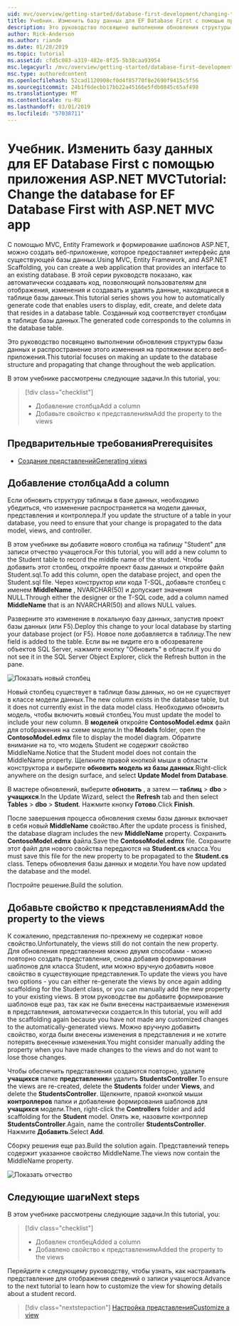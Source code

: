 ```yaml
---
uid: mvc/overview/getting-started/database-first-development/changing-the-database
title: Учебник. Изменить базу данных для EF Database First с помощью приложения ASP.NET MVC
description: Это руководство посвящено выполнении обновления структуры базы данных и распространение этого изменения на протяжении всего веб-приложения.
author: Rick-Anderson
ms.author: riande
ms.date: 01/28/2019
ms.topic: tutorial
ms.assetid: cfd5c083-a319-482e-8f25-5b38caa93954
msc.legacyurl: /mvc/overview/getting-started/database-first-development/changing-the-database
msc.type: authoredcontent
ms.openlocfilehash: 52cad1120908cf0d4f85770f8e2690f9415c5f56
ms.sourcegitcommit: 24b1f6decbb17bb22a45166e5fdb0845c65af498
ms.translationtype: MT
ms.contentlocale: ru-RU
ms.lasthandoff: 03/01/2019
ms.locfileid: "57038711"
---
```

# <a name="tutorial-change-the-database-for-ef-database-first-with-aspnet-mvc-app"></a><span data-ttu-id="c7197-103">Учебник. Изменить базу данных для EF Database First с помощью приложения ASP.NET MVC</span><span class="sxs-lookup"><span data-stu-id="c7197-103">Tutorial: Change the database for EF Database First with ASP.NET MVC app</span></span>

<span data-ttu-id="c7197-104">С помощью MVC, Entity Framework и формирование шаблонов ASP.NET, можно создать веб-приложение, которое предоставляет интерфейс для существующей базы данных.</span><span class="sxs-lookup"><span data-stu-id="c7197-104">Using MVC, Entity Framework, and ASP.NET Scaffolding, you can create a web application that provides an interface to an existing database.</span></span> <span data-ttu-id="c7197-105">В этой серии руководств показано, как автоматически создавать код, позволяющий пользователям для отображения, изменения и создавать и удалять данные, находящиеся в таблице базы данных.</span><span class="sxs-lookup"><span data-stu-id="c7197-105">This tutorial series shows you how to automatically generate code that enables users to display, edit, create, and delete data that resides in a database table.</span></span> <span data-ttu-id="c7197-106">Созданный код соответствует столбцам в таблице базы данных.</span><span class="sxs-lookup"><span data-stu-id="c7197-106">The generated code corresponds to the columns in the database table.</span></span>

<span data-ttu-id="c7197-107">Это руководство посвящено выполнении обновления структуры базы данных и распространение этого изменения на протяжении всего веб-приложения.</span><span class="sxs-lookup"><span data-stu-id="c7197-107">This tutorial focuses on making an update to the database structure and propagating that change throughout the web application.</span></span>

<span data-ttu-id="c7197-108">В этом учебнике рассмотрены следующие задачи.</span><span class="sxs-lookup"><span data-stu-id="c7197-108">In this tutorial, you:</span></span>

> [!div class="checklist"]
> * <span data-ttu-id="c7197-109">Добавление столбца</span><span class="sxs-lookup"><span data-stu-id="c7197-109">Add a column</span></span>
> * <span data-ttu-id="c7197-110">Добавьте свойство к представлениям</span><span class="sxs-lookup"><span data-stu-id="c7197-110">Add the property to the views</span></span>

## <a name="prerequisites"></a><span data-ttu-id="c7197-111">Предварительные требования</span><span class="sxs-lookup"><span data-stu-id="c7197-111">Prerequisites</span></span>

* [<span data-ttu-id="c7197-112">Создание представлений</span><span class="sxs-lookup"><span data-stu-id="c7197-112">Generating views</span></span>](generating-views.md)

## <a name="add-a-column"></a><span data-ttu-id="c7197-113">Добавление столбца</span><span class="sxs-lookup"><span data-stu-id="c7197-113">Add a column</span></span>

<span data-ttu-id="c7197-114">Если обновить структуру таблицы в базе данных, необходимо убедиться, что изменение распространяется на модели данных, представления и контроллера.</span><span class="sxs-lookup"><span data-stu-id="c7197-114">If you update the structure of a table in your database, you need to ensure that your change is propagated to the data model, views, and controller.</span></span>

<span data-ttu-id="c7197-115">В этом учебнике вы добавите нового столбца на таблицу "Student" для записи отчество учащегося.</span><span class="sxs-lookup"><span data-stu-id="c7197-115">For this tutorial, you will add a new column to the Student table to record the middle name of the student.</span></span> <span data-ttu-id="c7197-116">Чтобы добавить этот столбец, откройте проект базы данных и откройте файл Student.sql.</span><span class="sxs-lookup"><span data-stu-id="c7197-116">To add this column, open the database project, and open the Student.sql file.</span></span> <span data-ttu-id="c7197-117">Через конструктор или кода T-SQL, добавьте столбец с именем **MiddleName** , NVARCHAR(50) и допускает значения NULL.</span><span class="sxs-lookup"><span data-stu-id="c7197-117">Through either the designer or the T-SQL code, add a column named **MiddleName** that is an NVARCHAR(50) and allows NULL values.</span></span>

<span data-ttu-id="c7197-118">Разверните это изменение в локальную базу данных, запустив проект базы данных (или F5).</span><span class="sxs-lookup"><span data-stu-id="c7197-118">Deploy this change to your local database by starting your database project (or F5).</span></span> <span data-ttu-id="c7197-119">Новое поле добавляется в таблицу.</span><span class="sxs-lookup"><span data-stu-id="c7197-119">The new field is added to the table.</span></span> <span data-ttu-id="c7197-120">Если вы не видите его в обозревателе объектов SQL Server, нажмите кнопку "Обновить" в области.</span><span class="sxs-lookup"><span data-stu-id="c7197-120">If you do not see it in the SQL Server Object Explorer, click the Refresh button in the pane.</span></span>

![Показать новый столбец](changing-the-database/_static/image2.png)

<span data-ttu-id="c7197-122">Новый столбец существует в таблице базы данных, но он не существует в классе модели данных.</span><span class="sxs-lookup"><span data-stu-id="c7197-122">The new column exists in the database table, but it does not currently exist in the data model class.</span></span> <span data-ttu-id="c7197-123">Необходимо обновить модель, чтобы включить новый столбец.</span><span class="sxs-lookup"><span data-stu-id="c7197-123">You must update the model to include your new column.</span></span> <span data-ttu-id="c7197-124">В **моделей** откройте **ContosoModel.edmx** файл для отображения на схеме модели.</span><span class="sxs-lookup"><span data-stu-id="c7197-124">In the **Models** folder, open the **ContosoModel.edmx** file to display the model diagram.</span></span> <span data-ttu-id="c7197-125">Обратите внимание на то, что модель Student не содержит свойство MiddleName.</span><span class="sxs-lookup"><span data-stu-id="c7197-125">Notice that the Student model does not contain the MiddleName property.</span></span> <span data-ttu-id="c7197-126">Щелкните правой кнопкой мыши в области конструктора и выберите **обновить модель из базы данных**.</span><span class="sxs-lookup"><span data-stu-id="c7197-126">Right-click anywhere on the design surface, and select **Update Model from Database**.</span></span>

<span data-ttu-id="c7197-127">В мастере обновлений, выберите **обновить** , а затем — **таблиц** > **dbo** > **учащихся**.</span><span class="sxs-lookup"><span data-stu-id="c7197-127">In the Update Wizard, select the **Refresh** tab and then select **Tables** > **dbo** > **Student**.</span></span> <span data-ttu-id="c7197-128">Нажмите кнопку **Готово**.</span><span class="sxs-lookup"><span data-stu-id="c7197-128">Click **Finish**.</span></span>

<span data-ttu-id="c7197-129">После завершения процесса обновления схемы базы данных включает в себя новый **MiddleName** свойство.</span><span class="sxs-lookup"><span data-stu-id="c7197-129">After the update process is finished, the database diagram includes the new **MiddleName** property.</span></span> <span data-ttu-id="c7197-130">Сохранить **ContosoModel.edmx** файла.</span><span class="sxs-lookup"><span data-stu-id="c7197-130">Save the **ContosoModel.edmx** file.</span></span> <span data-ttu-id="c7197-131">Сохраните этот файл для нового свойства передаются на **Student.cs** класса.</span><span class="sxs-lookup"><span data-stu-id="c7197-131">You must save this file for the new property to be propagated to the **Student.cs** class.</span></span> <span data-ttu-id="c7197-132">Теперь обновления базы данных и модели.</span><span class="sxs-lookup"><span data-stu-id="c7197-132">You have now updated the database and the model.</span></span>

<span data-ttu-id="c7197-133">Постройте решение.</span><span class="sxs-lookup"><span data-stu-id="c7197-133">Build the solution.</span></span>

## <a name="add-the-property-to-the-views"></a><span data-ttu-id="c7197-134">Добавьте свойство к представлениям</span><span class="sxs-lookup"><span data-stu-id="c7197-134">Add the property to the views</span></span>

<span data-ttu-id="c7197-135">К сожалению, представления по-прежнему не содержат новое свойство.</span><span class="sxs-lookup"><span data-stu-id="c7197-135">Unfortunately, the views still do not contain the new property.</span></span> <span data-ttu-id="c7197-136">Для обновления представления можно двумя способами - можно повторно создать представления, снова добавив формирования шаблонов для класса Student, или можно вручную добавить новое свойство в существующие представления.</span><span class="sxs-lookup"><span data-stu-id="c7197-136">To update the views you have two options - you can either re-generate the views by once again adding scaffolding for the Student class, or you can manually add the new property to your existing views.</span></span> <span data-ttu-id="c7197-137">В этом руководстве вы добавите формирование шаблонов еще раз, так как не были внесены настраиваемые изменения в представления, автоматически создается.</span><span class="sxs-lookup"><span data-stu-id="c7197-137">In this tutorial, you will add the scaffolding again because you have not made any customized changes to the automatically-generated views.</span></span> <span data-ttu-id="c7197-138">Можно вручную добавить свойство, когда были внесены изменения в представления и не хотите потерять внесенные изменения.</span><span class="sxs-lookup"><span data-stu-id="c7197-138">You might consider manually adding the property when you have made changes to the views and do not want to lose those changes.</span></span>

<span data-ttu-id="c7197-139">Чтобы обеспечить представления создаются повторно, удалите **учащихся** папке **представления**и удалить **StudentsController**.</span><span class="sxs-lookup"><span data-stu-id="c7197-139">To ensure the views are re-created, delete the **Students** folder under **Views**, and delete the **StudentsController**.</span></span> <span data-ttu-id="c7197-140">Щелкните, правой кнопкой мыши **контроллеров** папки и добавление формирования шаблонов для **учащихся** модели.</span><span class="sxs-lookup"><span data-stu-id="c7197-140">Then, right-click the **Controllers** folder and add scaffolding for the **Student** model.</span></span> <span data-ttu-id="c7197-141">Опять же, назовите контроллер **StudentsController**.</span><span class="sxs-lookup"><span data-stu-id="c7197-141">Again, name the controller **StudentsController**.</span></span> <span data-ttu-id="c7197-142">Нажмите **Добавить**.</span><span class="sxs-lookup"><span data-stu-id="c7197-142">Select **Add**.</span></span>

<span data-ttu-id="c7197-143">Сборку решения еще раз.</span><span class="sxs-lookup"><span data-stu-id="c7197-143">Build the solution again.</span></span> <span data-ttu-id="c7197-144">Представлений теперь содержит указанное свойство MiddleName.</span><span class="sxs-lookup"><span data-stu-id="c7197-144">The views now contain the MiddleName property.</span></span>

![Показать отчество](changing-the-database/_static/image5.png)

## <a name="next-steps"></a><span data-ttu-id="c7197-146">Следующие шаги</span><span class="sxs-lookup"><span data-stu-id="c7197-146">Next steps</span></span>

<span data-ttu-id="c7197-147">В этом учебнике рассмотрены следующие задачи.</span><span class="sxs-lookup"><span data-stu-id="c7197-147">In this tutorial, you:</span></span>

> [!div class="checklist"]
> * <span data-ttu-id="c7197-148">Добавлен столбец</span><span class="sxs-lookup"><span data-stu-id="c7197-148">Added a column</span></span>
> * <span data-ttu-id="c7197-149">Добавлено свойство к представлениям</span><span class="sxs-lookup"><span data-stu-id="c7197-149">Added the property to the views</span></span>

<span data-ttu-id="c7197-150">Перейдите к следующему руководству, чтобы узнать, как настраивать представление для отображения сведений о записи учащегося.</span><span class="sxs-lookup"><span data-stu-id="c7197-150">Advance to the next tutorial to learn how to customize the view for showing details about a student record.</span></span>
> [!div class="nextstepaction"]
> [<span data-ttu-id="c7197-151">Настройка представления</span><span class="sxs-lookup"><span data-stu-id="c7197-151">Customize a view</span></span>](customizing-a-view.md)
